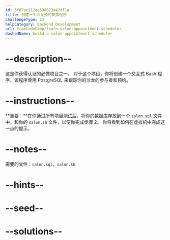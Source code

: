 ```yaml
---
id: 5f87ac112ae598023a42df1a
title: 创建一个沙龙预约安排程序
challengeType: 13
helpCategory: Backend Development
url: freeCodeCamp/learn-salon-appointment-scheduler
dashedName: build-a-salon-appointment-scheduler
---
```


# --description--

这是你获得认证的必做项目之一。 对于这个项目，你将创建一个交互式 Bash 程序，该程序使用 PostgreSQL 来跟踪你的沙龙的参与者和预约。

# --instructions--

**重要：**在你通过所有项目测试后，将你的数据库存放到一个 `salon.sql` 文件中，和你的 `salon.sh` 文件，以便你完成步骤 2。 你将看到如何在虚拟机中完成这一点的提示。

# --notes--

需要的文件：`salon.sql`，`salon.sh`

# --hints--

# --seed--

# --solutions--
